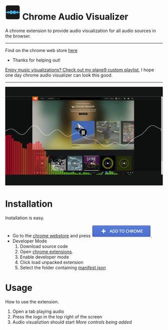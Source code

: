 
# ![logo](/icon48.png) Chrome Audio Visualizer

A chrome extension to provide audio visualization for all audio sources in the browser.

---

Find on the chrome web store [here](https://goo.gl/Xx4vje)

- Thanks for helping out!

[Enjoy music visualizations? Check out my plane9 custom playlist](https://gist.github.com/Douile/640bc92c624090ea0f7758a021bfbd71), I hope one day chrome audio visualizer can look this good.

---

![screenshot](/GIT/audioVisScreen2.png)

# Installation

Installation is easy.
* Go to the [chrome webstore](https://goo.gl/Xx4vje) and press ![Add to Chrome](/GIT/addToChrome.png).
* Developer Mode
  1. Download source code 
  2. Open [chrome extensions](chrome://extensions).
  3. Enable developer mode
  4. Click load unpacked extension
  5. Select the folder containing [manifest.json](/manifest.json)
  
# Usage
How to use the extension.
1. Open a tab playing audio
2. Press the logo in the top right of the screen
3. Audio visualiztion should start
*More controls being added*
